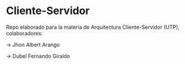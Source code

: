 # Cliente-Servidor
Repo elaborado para la materia de Arquitectura Cliente-Servidor (UTP), colaboradores:  

-> Jhon Albert Arango

-> Dubel Fernando Giraldo
